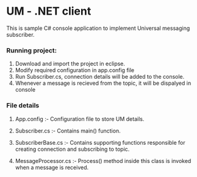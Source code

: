 # UM - .NET client
 
This is sample C# console application to implement Universal messaging subscriber.


### Running project:
 1. Download and import the project in eclipse.
 2. Modify required configuration in app.config file
 3. Run Subscriber.cs, connection details will be added to the console.
 4. Whenever a message is recieved from the topic, it will be dispalyed in console


### File details

1. App.config :- 
     Configuration file to store UM details.
  
2. Subscriber.cs :- 
      Contains main() function. 

3. SubscriberBase.cs :- 
     Contains supporting functions responsible for creating connection and subscribing to topic.
  
4. MessageProcessor.cs :-
   Process() method inside this class is invoked when a message is received.
